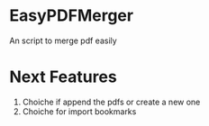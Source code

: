 # EasyPDFMerger
An script to merge pdf easily

# Next Features
1. Choiche if append the pdfs or create a new one
2. Choiche for import bookmarks